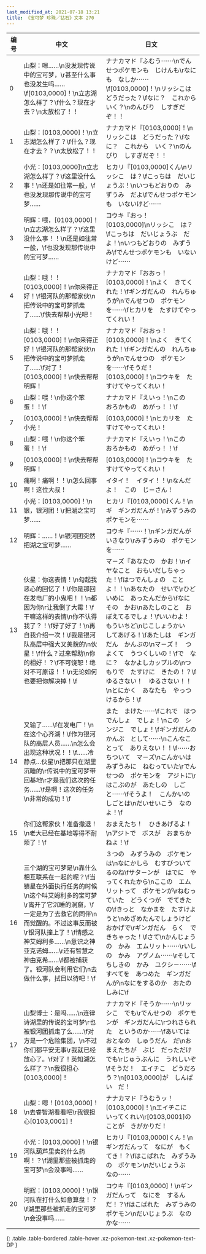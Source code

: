 ```yaml
---
last_modified_at: 2021-07-18 13:21
title: 《宝可梦 珍珠／钻石》文本 270
---
```

| 编号 | 中文 | 日文 |
| ---- | ---- | ---- |
| 0 | 山梨：嗯……\n没发现传说中的宝可梦，\r甚至什么事也没发生吗……\f[0103,0000]！\n立志湖怎么样了？\f什么？现在才去？\n太放松了！！ | ナナカマド『ふむう⋯⋯\nでんせつポケモンも　じけんも\rなにも　なしか⋯⋯\f[0103,0000]！\nリッシこは　どうだった？\fなに？　これから　いく？\nのんびり　しすぎだぞ！！ |
| 1 | 山梨：[0103,0000]！\n立志湖怎么样了？\f什么？现在才去？？\n太放松了！！ | ナナカマド『[0103,0000]！\nリッシこは　どうだった？\fなに？　これから　いく？\nのんびり　しすぎだぞ！！ |
| 2 | 小光：[0103,0000]\n立志湖怎么样了？\f这里没什么事！\n还是如往常一般，\f也没发现那传说中的宝可梦…… | ヒカリ『[0103,0000]くん\nリッシこ　は？\fこっちは　だいじょうぶ！\nいつもどおりの　みずうみ　だよ\fでんせつポケモンも　いないけど⋯⋯ |
| 3 | 明辉：喂，[0103,0000]！\n立志湖怎么样了？\f这里没什么事！！\n还是如往常一般，\f也没发现那传说中的宝可梦…… | コウキ『おっ！　[0103,0000]\nリッシこ　は？\fこっちは　だいじょうぶ　だよ！\nいつもどおりの　みずうみ\fでんせつポケモンも　いないけど⋯⋯ |
| 4 | 山梨：哦！！[0103,0000]！\n你来得正好！\f银河队的那帮家伙\n把传说中的宝可梦抓走了……\f快去帮帮小光吧！ | ナナカマド『おおっ！　[0103,0000]！\nよく　きてくれた！\fギンガだんの　れんちゅうが\nでんせつの　ポケモンを⋯⋯\fヒカリを　たすけてやってくれい！ |
| 5 | 山梨：哦！！[0103,0000]！\n你来得正好！\f银河队的那帮家伙\n把传说中的宝可梦抓走了……\f对了！[0103,0000]！\n快去帮帮明辉！ | ナナカマド『おおっ！　[0103,0000]！\nよく　きてくれた！\fギンガだんの　れんちゅうが\nでんせつの　ポケモンを⋯⋯\fそうだ！　[0103,0000]！\nコウキを　たすけてやってくれい！ |
| 6 | 山梨：喂！\n你这个笨蛋！！\f | ナナカマド『えいっ！\nこの　おろかもの　めがっ！！\f |
| 7 | [0103,0000]！\n快去帮帮小光！ | [0103,0000]！\nヒカリを　たすけてやってくれい！ |
| 8 | 山梨：喂！\n你这个笨蛋！！\f | ナナカマド『えいっ！\nこの　おろかもの　めがっ！！\f |
| 9 | [0103,0000]！\n快去帮帮明辉！ | [0103,0000]！\nコウキを　たすけてやってくれい！ |
| 10 | 痛啊！痛啊！！\n怎么回事啊！这位大叔！ | イタイ！　イタイ！！\nなんだよ！　この　じ－さん！ |
| 11 | 小光：[0103,0000]！\n银，银河团！\r把湖之宝可梦…… | ヒカリ『[0103,0000]くん！\nギ　ギンガだんが！\rみずうみの　ポケモンを⋯⋯ |
| 12 | 明辉：……！\n银河团突然把湖之宝可梦…… | コウキ『⋯⋯！\nギンガだんが　いきなり\rみずうみの　ポケモンを⋯⋯ |
| 13 | 伙星：你这表情！\n勾起我恶心的回忆了！\f你是那回在发电厂的小鬼吧！！\n都因为你\r让我倒了大霉！\f干嘛这样的表情\n你不认得我了？！\f好了好了！\n再自我介绍一次！\f我是银河队高层中强大又美貌的\n伙星！\f什么？过来帮助\n你的相好！？\f不可饶恕！绝对不可原谅！！\n无论如何也要把你解决掉！\f | マ－ズ『あなたの　かお！\nイヤなこと　おもいだしちゃった！\fはつでんしょの　ことよ！！\nあなたの　せいで\rひどいめに　あったんだから\fなに　その　かお\nあたしのこと　おぼえてるでしょ！\fいいわよ！　もういちど\nじこしょうかい　してあげる！\fあたしは　ギンガだん　かんぶの\nマ－ズ！　つよくて　うつくしいの！\fで　なに？　なかよしカップルの\nつもりで　たすけに　きたの！？\fゆるさない！　ゆるさない！！\nとにかく　あなたも　やっつけるから！\f |
| 14 | 又输了……\f在发电厂！\n在这个心齐湖！\f作为银河队的高层人员……\n怎么会出现这种状况！！\f……冷静点…伙星\n把那只在湖里沉睡的\r传说中的宝可梦带回基地\r才是我们这次的任务……\f是啊！这次的任务\n非常的成功！\f | また　まけた⋯⋯\fこれで　はつでんしょ　でしょ！\nこの　シンジこ　でしょ！\fギンガだんの　かんぶ　として⋯⋯\nこんなことって　ありえない！！\f⋯⋯おちついて　マ－ズ\nこんかいは　みずうみに　ねむっていた\rでんせつの　ポケモンを　アジトに\rはこぶのが　あたしの　しごと⋯⋯\fそうよ！　こんかいの　しごとは\nだいせいこう　なのよ！\f |
| 15 | 你们这帮家伙！准备撤退！\n老大已经在基地等得不耐烦了！\f | おまえたち！　ひきあげるよ！\nアジトで　ボスが　おまちかねよ！\f |
| 16 | 三个湖的宝可梦是\n靠什么相互联系在一起的呢？\f当镇星在外面执行任务的时候\n这个叫艾姆利多的宝可梦\r离开了它沉睡的洞窟，\f一定是为了去救它的同伴\n而觉醒的。不过这事反而被\r银河队撞上了！\f情感之神艾姆利多……\n意识之神亚克诺姆……\r还有智慧之神由克希……\f都被捕获了。银河队会利用它们\n去做什么事，拭目以待吧！\f | ３つの　みずうみの　ポケモンは\nなにかしら　むすびついてるのね\fサタ－ンが　はでに　やってくれたから\nここの　エムリットって　ポケモンが\rねむっていた　どうくつが　でてきたの\fきっと　なかまを　たすけようと\nめざめたんでしょうけど　おかげで\rギンガだん　らく　できちゃった！\fさて\nかんじょうの　かみ　エムリット⋯⋯\rいしの　かみ　アグノム⋯⋯\rそして　ちしきの　かみ　ユクシ－⋯⋯\fすべてを　あつめた　ギンガだんが\nなにをするのか　おたのしみに\f |
| 17 | 山梨博士：是吗……\n连律诗湖里的传说的宝可梦\r也被银河团抓走了么……\f对方是一个危险集团，\n不过你们都平安无事\r我就已经放心了。\f对了！英知湖怎么样了？\n我很担心[0103,0000]！ | ナナカマド『そうか⋯⋯\nリッシこ　でも\rでんせつの　ポケモンが　ギンガだんに\rつれさられた　というのか⋯⋯\fあいては　おとなの　しゅうだん　だ\nおまえたちが　ぶじ　だっただけでも\rじゅうぶんに　うれしいぞ\fそうだ！　エイチこ　どうだろう？\n[0103,0000]が　しんぱい　だ！ |
| 18 | 山梨：嗯！[0103,0000]！\n去睿智湖看看吧\r我很担心[0103,0001]！ | ナナカマド『うむうッ！　[0103,0000]！\nエイチこに　いってくれい\r[0103,0001]のことが　きがかりだ！ |
| 19 | 小光：[0103,0000]！\n银河队葫芦里卖的什么药啊！？\f湖里那些被抓走的宝可梦\n会没事吗…… | ヒカリ『[0103,0000]くん！\nギンガだんって　なにが　もくてき！？\fはこばれた　みずうみの　ポケモン\nだいじょうぶ　なの⋯⋯ |
| 20 | 明辉：[0103,0000]！\n银河队在打什么如意算盘！？\f湖里那些被抓走的宝可梦\n会没事吗…… | コウキ『[0103,0000]！\nギンガだんって　なにを　するんだ！？\fはこばれた　みずうみの　ポケモン\nだいじょうぶ　なのかな⋯⋯ |
{: .table .table-bordered .table-hover .xz-pokemon-text .xz-pokemon-text-DP }